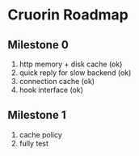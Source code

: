 # Cruorin Roadmap

## Milestone 0
1. http memory + disk cache (ok)
2. quick reply for slow backend (ok)
3. connection cache (ok)
4. hook interface (ok)

## Milestone 1
1. cache policy
2. fully test

